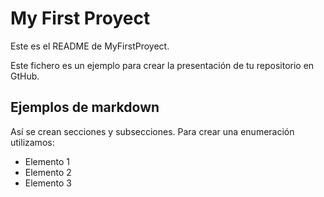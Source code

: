 My First Proyect
==========

Este es el README de MyFirstProyect.

Este fichero es un ejemplo para crear la presentación de tu repositorio en GtHub.

Ejemplos de markdown
--------------------

Así se crean secciones y subsecciones. Para crear una enumeración utilizamos:
+ Elemento 1
+ Elemento 2
+ Elemento 3
